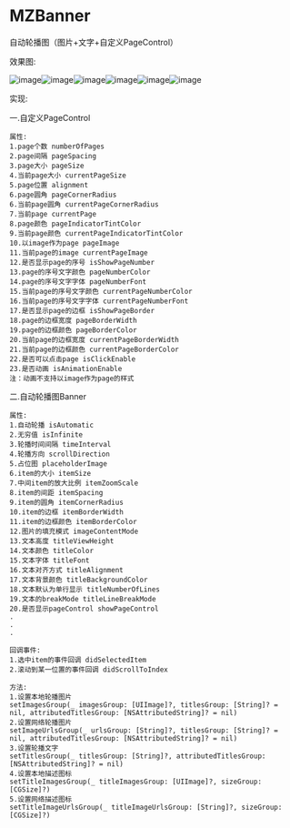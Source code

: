 # MZBanner

自动轮播图（图片+文字+自定义PageControl）

效果图:

![image](https://github.com/MrZhou1010/MZBanner/blob/master/demoImage/demo1.png)![image](https://github.com/MrZhou1010/MZBanner/blob/master/demoImage/demo2.png)![image](https://github.com/MrZhou1010/MZBanner/blob/master/demoImage/demo3.png)![image](https://github.com/MrZhou1010/MZBanner/blob/master/demoImage/demo4.png)![image](https://github.com/MrZhou1010/MZBanner/blob/master/demoImage/demo5.png)![image](https://github.com/MrZhou1010/MZBanner/blob/master/demoImage/demo6.png)

实现:

一.自定义PageControl

    属性:
    1.page个数 numberOfPages
    2.page间隔 pageSpacing
    3.page大小 pageSize
    4.当前page大小 currentPageSize
    5.page位置 alignment
    6.page圆角 pageCornerRadius
    6.当前page圆角 currentPageCornerRadius
    7.当前page currentPage
    8.page颜色 pageIndicatorTintColor
    9.当前page颜色 currentPageIndicatorTintColor
    10.以image作为page pageImage
    11.当前page的image currentPageImage
    12.是否显示page的序号 isShowPageNumber
    13.page的序号文字颜色 pageNumberColor
    14.page的序号文字字体 pageNumberFont
    15.当前page的序号文字颜色 currentPageNumberColor
    16.当前page的序号文字字体 currentPageNumberFont
    17.是否显示page的边框 isShowPageBorder
    18.page的边框宽度 pageBorderWidth
    19.page的边框颜色 pageBorderColor
    20.当前page的边框宽度 currentPageBorderWidth
    21.当前page的边框颜色 currentPageBorderColor
    22.是否可以点击page isClickEnable
    23.是否动画 isAnimationEnable
    注：动画不支持以image作为page的样式

二.自动轮播图Banner

    属性:
    1.自动轮播 isAutomatic
    2.无穷值 isInfinite
    3.轮播时间间隔 timeInterval
    4.轮播方向 scrollDirection
    5.占位图 placeholderImage
    6.item的大小 itemSize
    7.中间item的放大比例 itemZoomScale
    8.item的间距 itemSpacing
    9.item的圆角 itemCornerRadius
    10.item的边框 itemBorderWidth
    11.item的边框颜色 itemBorderColor
    12.图片的填充模式 imageContentMode
    13.文本高度 titleViewHeight
    14.文本颜色 titleColor
    15.文本字体 titleFont
    16.文本对齐方式 titleAlignment
    17.文本背景颜色 titleBackgroundColor
    18.文本默认为单行显示 titleNumberOfLines
    19.文本的breakMode titleLineBreakMode
    20.是否显示pageControl showPageControl
    .
    .
    .
    
    回调事件:
    1.选中item的事件回调 didSelectedItem
    2.滚动到某一位置的事件回调 didScrollToIndex
    
    方法:
    1.设置本地轮播图片
    setImagesGroup(_ imagesGroup: [UIImage]?, titlesGroup: [String]? = nil, attributedTitlesGroup: [NSAttributedString]? = nil)
    2.设置网络轮播图片
    setImageUrlsGroup(_ urlsGroup: [String]?, titlesGroup: [String]? = nil, attributedTitlesGroup: [NSAttributedString]? = nil)
    3.设置轮播文字
    setTitlesGroup(_ titlesGroup: [String]?, attributedTitlesGroup: [NSAttributedString]? = nil)
    4.设置本地描述图标
    setTitleImagesGroup(_ titleImagesGroup: [UIImage]?, sizeGroup: [CGSize]?)
    5.设置网络描述图标
    setTitleImageUrlsGroup(_ titleImageUrlsGroup: [String]?, sizeGroup:[CGSize]?)
